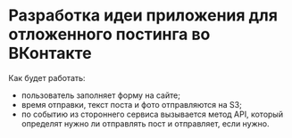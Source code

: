 # Разработка идеи приложения для отложенного постинга во ВКонтакте

Как будет работать:

* пользователь заполняет форму на сайте;
* время отправки, текст поста и фото отправляются на S3;
* по событию из стороннего сервиса вызывается метод API, который определят нужно ли отправлять пост и отправляет, если нужно.

